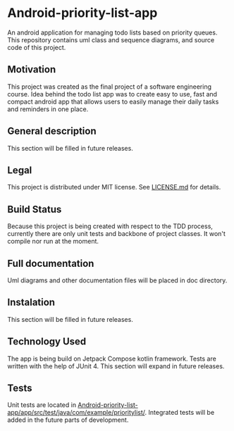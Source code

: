 # Android-priority-list-app
An android application for managing todo lists based on priority queues. This repository contains uml class and sequence diagrams, and
source code of this project.

## Motivation
This project was created as the final project of a software engineering course. Idea behind the todo list app was to create easy to use, fast and compact android app that allows users to easily manage their daily tasks and reminders in one place.

## General description
This section will be filled in future releases.

## Legal
This project is distributed under MIT license. See [LICENSE.md]("LICENSE.md") for details.

## Build Status
Because this project is being created with respect to the TDD process, currently there are only unit tests and backbone of project classes. It won't compile nor run at the moment.

## Full documentation
Uml diagrams and other documentation files will be placed in doc directory.

## Instalation
This section will be filled in future releases.

## Technology Used
The app is being build on Jetpack Compose kotlin framework. Tests are written with the help of JUnit 4. This section will expand in future releases.

## Tests
Unit tests are located in [Android-priority-list-app/app/src/test/java/com/example/prioritylist/](https://github.com/Dzem-z/Android-priority-list-app/tree/master/app/src/test/java/com/example/prioritylist). Integrated tests will be added in the future parts of development.
